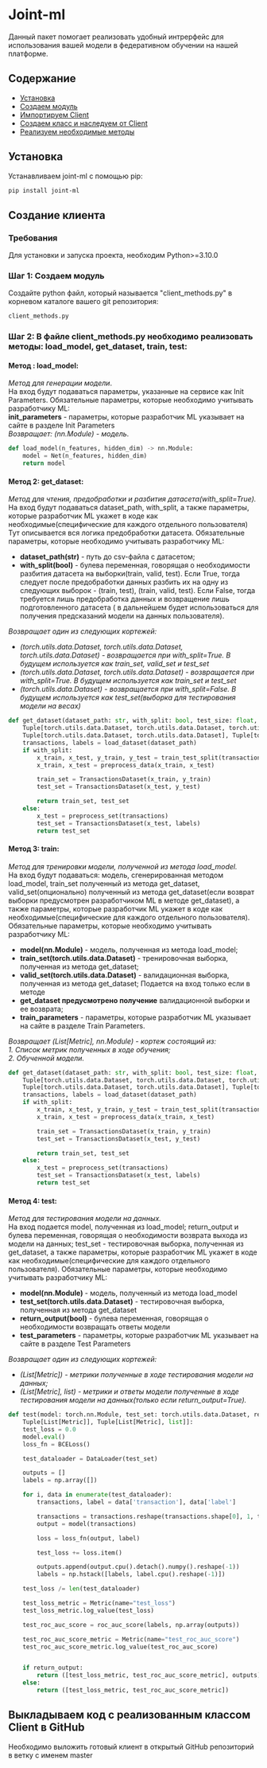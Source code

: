 # Joint-ml
 
Данный пакет помогает реализовать удобный интрерфейс для использования вашей модели
в федеративном обучении на нашей платформе. 

## Содержание
- [Установка](#установка)
- [Создаем модуль](#шаг-1-создаем-модуль)
- [Импортируем Client](#шаг-2-импортируем-client)
- [Создаем класс и наследуем от Сlient](#шаг-3-создаем-класс)
- [Реализуем необходимые методы ](#шаг-4-реализуем-необходимые-методы)



## Установка 

Устанавливаем joint-ml с помощью pip:
```sh
pip install joint-ml
```

## Создание клиента

### Требования
Для установки и запуска проекта, необходим Python>=3.10.0


### Шаг 1: Создаем модуль
Создайте python файл, который называется "client_methods.py" в корневом каталоге вашего git репозитория:
```sh
client_methods.py
```

### Шаг 2: В файле client_methods.py необходимо реализовать методы: load_model, get_dataset, train, test: 

#### Метод : load_model: 
*Метод для генерации модели*.   
На вход будут подаваться параметры, указанные на сервисе как Init Parameters.
Обязательные параметры, которые необходимо учитывать разработчику ML:  
**init_parameters** - параметры, которые разработчик ML указывает на сайте в разделе Init Parameters  
*Возвращает: (nn.Module) - модель*.

```python
def load_model(n_features, hidden_dim) -> nn.Module:
    model = Net(n_features, hidden_dim)
    return model
```

#### Метод 2: get_dataset: 
*Метод для чтения, предобработки и разбития датасета(with_split=True).*  
На вход будут подаваться dataset_path, with_split,
а также параметры, которые разработчик ML укажет в коде как необходимые(специфические для каждого отдельного пользователя)
Тут описывается вся логика предобработки датасета.
Обязательные параметры, которые необходимо учитывать разработчику ML:  
- **dataset_path(str)** - путь до csv-файла с датасетом;
- **with_split(bool)** - булева переменная, говорящая о необходимости разбития датасета на выборки(train, valid, test). 
Если True, тогда следует после предобработки данных разбить их на одну из следующих выборок - (train, test), (train, valid, test). 
Если False, тогда требуется лишь предобработка данных и возвращение лишь подготовленного датасета (
в дальнейшем будет использоваться для получения предсказаний модели на данных пользователя).

*Возвращает один из следующих кортежей:*  
- *(torch.utils.data.Dataset, torch.utils.data.Dataset, torch.utils.data.Dataset) - возвращается при with_split=True. В будущем используется как train_set, valid_set и test_set*  
- *(torch.utils.data.Dataset, torch.utils.data.Dataset) - возвращается при with_split=True. В будущем используется как train_set и test_set*  
- *(torch.utils.data.Dataset) - возвращается при with_split=False. В будущем используется как test_set(выборка для тестирования модели на весах)*  

```python
def get_dataset(dataset_path: str, with_split: bool, test_size: float, shuffle: bool) -> Union[
    Tuple[torch.utils.data.Dataset, torch.utils.data.Dataset, torch.utils.data.Dataset],
    Tuple[torch.utils.data.Dataset, torch.utils.data.Dataset], Tuple[torch.utils.data.Dataset]]:
    transactions, labels = load_dataset(dataset_path)
    if with_split:
        x_train, x_test, y_train, y_test = train_test_split(transactions, labels, test_size=test_size, shuffle=shuffle)
        x_train, x_test = preprocess_data(x_train, x_test)

        train_set = TransactionsDataset(x_train, y_train)
        test_set = TransactionsDataset(x_test, y_test)

        return train_set, test_set
    else:
        x_test = preprocess_set(transactions)
        test_set = TransactionsDataset(x_test, labels)
        return test_set
```

#### Метод 3: train:
*Метод для тренировки модели, полученной из метода load_model.*  
На вход будут подаваться: модель, сгенерированная методом load_model, train_set полученный из метода get_dataset, valid_set(опционально) полученный из
метода get_dataset(если возврат выборки предусмотрен разработчиком ML в методе get_dataset), а также
параметры, которые разработчик ML укажет в коде как необходимые(специфические для каждого отдельного пользователя).  
Обязательные параметры, которые необходимо учитывать разработчику ML:
- **model(nn.Module)** - модель, полученная из метода load_model;
- **train_set(torch.utils.data.Dataset)** - тренировочная выборка, полученная из метода get_dataset;
- **valid_set(torch.utils.data.Dataset)** - валидационная выборка, полученная из метода get_dataset; Подается на вход только если в методе
- **get_dataset предусмотрено получение** валидационной выборки и ее возврата;
- **train_parameters** - параметры, которые разработчик ML указывает на сайте в разделе Train Parameters.

*Возвращает (List[Metric], nn.Module) - кортеж состоящий из:*  
*1. Список метрик полученных в ходе обучения;*  
*2. Обученной модели.*

```python
def get_dataset(dataset_path: str, with_split: bool, test_size: float, shuffle: bool) -> Union[
    Tuple[torch.utils.data.Dataset, torch.utils.data.Dataset, torch.utils.data.Dataset],
    Tuple[torch.utils.data.Dataset, torch.utils.data.Dataset], Tuple[torch.utils.data.Dataset]]:
    transactions, labels = load_dataset(dataset_path)
    if with_split:
        x_train, x_test, y_train, y_test = train_test_split(transactions, labels, test_size=test_size, shuffle=shuffle)
        x_train, x_test = preprocess_data(x_train, x_test)

        train_set = TransactionsDataset(x_train, y_train)
        test_set = TransactionsDataset(x_test, y_test)

        return train_set, test_set
    else:
        x_test = preprocess_set(transactions)
        test_set = TransactionsDataset(x_test, labels)
        return test_set
```

#### Метод 4: test:
*Метод для тестирования модели на данных.*  
На вход подается model, полученная из load_model; return_output и булева переменная,
говорящая о необходимости возврата выхода из модели на данных;
test_set - тестировочная выборка, полученная из get_dataset, 
а также параметры, которые разработчик ML укажет в коде как необходимые(специфические для каждого отдельного пользователя).
Обязательные параметры, которые необходимо учитывать разработчику ML:
- **model(nn.Module)** - модель, полученный из метода load_model
- **test_set(torch.utils.data.Dataset)** - тестировочная выборка, полученная из метода get_dataset
- **return_output(bool)** - булева переменная, говорящая о необходимости возвращать ответы модели
- **test_parameters** - параметры, которые разработчик ML указывает на сайте в разделе Test Parameters

*Возвращает один из следующих кортежей:*  
- *(List[Metric]) - метрики полученные в ходе тестирования модели на данных;*
- *(List[Metric], list) - метрики и ответы модели полученные в ходе тестирования модели на данных(только если return_output=True).*

```python
def test(model: torch.nn.Module, test_set: torch.utils.data.Dataset, return_output: bool) -> Union[
    Tuple[List[Metric]], Tuple[List[Metric], list]]:
    test_loss = 0.0
    model.eval()
    loss_fn = BCELoss()

    test_dataloader = DataLoader(test_set)

    outputs = []
    labels = np.array([])

    for i, data in enumerate(test_dataloader):
        transactions, label = data['transaction'], data['label']

        transactions = transactions.reshape(transactions.shape[0], 1, transactions.shape[1])
        output = model(transactions)

        loss = loss_fn(output, label)

        test_loss += loss.item()

        outputs.append(output.cpu().detach().numpy().reshape(-1))
        labels = np.hstack([labels, label.cpu().reshape(-1)])

    test_loss /= len(test_dataloader)

    test_loss_metric = Metric(name="test_loss")
    test_loss_metric.log_value(test_loss)

    test_roc_auc_score = roc_auc_score(labels, np.array(outputs))

    test_roc_auc_score_metric = Metric(name="test_roc_auc_score")
    test_roc_auc_score_metric.log_value(test_roc_auc_score)


    if return_output:
        return ([test_loss_metric, test_roc_auc_score_metric], outputs)
    else:
        return ([test_loss_metric, test_roc_auc_score_metric])

```

## Выкладываем код с реализованным классом Сlient в GitHub
Необходимо выложить готовый клиент в открытый GitHub репозиторий в ветку с именем master
